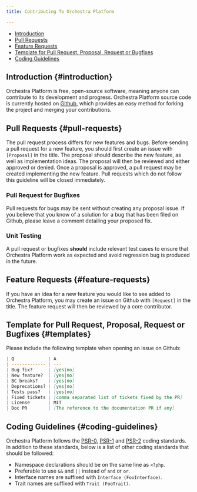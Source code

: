 ```yaml
---
title: Contributing To Orchestra Platform

---
```


* [Introduction](#introduction)
* [Pull Requests](#pull-requests)
* [Feature Requests](#feature-requests)
* [Template for Pull Request, Proposal, Request or Bugfixes](#templates)
* [Coding Guidelines](#coding-guidelines)

## Introduction {#introduction}

Orchestra Platform is free, open-source software, meaning anyone can contribute to its development and progress. Orchestra Platform source code is currently hosted on [Github](https://github.com), which provides an easy method for forking the project and merging your contributions.

## Pull Requests {#pull-requests}

The pull request process differs for new features and bugs. Before sending a pull request for a new feature, you should first create an issue with `[Proposal]` in the title. The proposal should describe the new feature, as well as implementation ideas. The proposal will then be reviewed and either approved or denied. Once a proposal is approved, a pull request may be created implementing the new feature. Pull requests which do not follow this guideline will be closed immediately.

### Pull Request for Bugfixes

Pull requests for bugs may be sent without creating any proposal issue. If you believe that you know of a solution for a bug that has been filed on Github, please leave a comment detailing your proposed fix.

### Unit Testing

A pull request or bugfixes **should** include relevant test cases to ensure that Orchestra Platform work as expected and avoid regression bug is produced in the future.

## Feature Requests {#feature-requests}

If you have an idea for a new feature you would like to see added to Orchestra Platform, you may create an issue on Github with `[Request]` in the title. The feature request will then be reviewed by a core contributor.

## Template for Pull Request, Proposal, Request or Bugfixes {#templates}

Please include the following template when opening an issue on Github:

```markdown
| Q             | A
| ------------- | ---
| Bug fix?      | [yes|no]
| New feature?  | [yes|no]
| BC breaks?    | [yes|no]
| Deprecations? | [yes|no]
| Tests pass?   | [yes|no]
| Fixed tickets | [comma separated list of tickets fixed by the PR]
| License       | MIT
| Doc PR        | [The reference to the documentation PR if any]
```

## Coding Guidelines {#coding-guidelines}

Orchestra Platform follows the [PSR-0](https://github.com/php-fig/fig-standards/blob/master/accepted/PSR-0.md), [PSR-1](https://github.com/php-fig/fig-standards/blob/master/accepted/PSR-1-basic-coding-standard.md) and [PSR-2](https://github.com/php-fig/fig-standards/blob/master/accepted/PSR-2-coding-style-guide.md) coding standards. In addition to these standards, below is a list of other coding standards that should be followed:

* Namespace declarations should be on the same line as `<?php`.
* Preferable to use `&&` and `||` instead of `and` or `or`.
* Interface names are suffixed with `Interface (FooInterface)`.
* Trait names are suffixed with `Trait (FooTrait)`.

